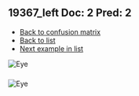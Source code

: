 ## 19367_left Doc: 2 Pred: 2
- [Back to confusion matrix](https://github.com/juliandewit/kaggle_retinopathy/blob/master/matrix.md)
- [Back to list](https://github.com/juliandewit/kaggle_retinopathy/blob/master/lists/22/list.md)
- [Next example in list](https://github.com/juliandewit/kaggle_retinopathy/blob/master/lists/22/19/19377_left.md)

![Eye](https://retinopaty.blob.core.windows.net/size1024/19367_left_2.jpeg)

### 

![Eye]()
